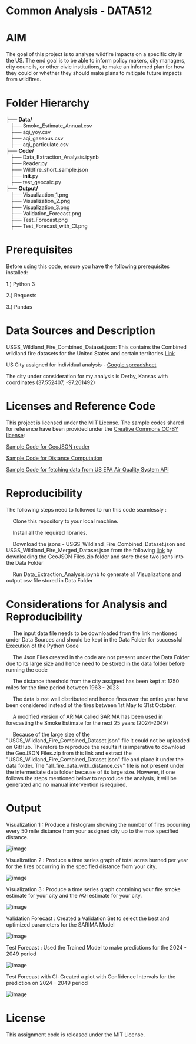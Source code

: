 # Common Analysis - DATA512

# AIM

The goal of this project is to analyze wildfire impacts on a specific city in the US. The end goal is to be able to inform policy makers, city managers, city councils, or other civic institutions, to make an informed plan for how they could or whether they should make plans to mitigate future impacts from wildfires.

# Folder Hierarchy

├── <b>Data/</b><br>
&nbsp;&nbsp;&nbsp;├── Smoke_Estimate_Annual.csv<br>
&nbsp;&nbsp;&nbsp;├── aqi_yoy.csv<br>
&nbsp;&nbsp;&nbsp;├── aqi_gaseous.csv<br>
&nbsp;&nbsp;&nbsp;├── aqi_particulate.csv<br>
├── <b>Code/</b><br>
&nbsp;&nbsp;&nbsp;├── Data_Extraction_Analysis.ipynb<br>
&nbsp;&nbsp;&nbsp;├── Reader.py<br>
&nbsp;&nbsp;&nbsp;├── Wildfire_short_sample.json<br>
&nbsp;&nbsp;&nbsp;├── __init__.py<br>
&nbsp;&nbsp;&nbsp;├── test_geocalc.py<br>
├── <b>Output/</b><br>
&nbsp;&nbsp;&nbsp;├── Visualization_1.png<br>
&nbsp;&nbsp;&nbsp;├── Visualization_2.png<br>
&nbsp;&nbsp;&nbsp;├── Visualization_3.png<br>
&nbsp;&nbsp;&nbsp;├── Validation_Forecast.png<br>
&nbsp;&nbsp;&nbsp;├── Test_Forecast.png<br>
&nbsp;&nbsp;&nbsp;├── Test_Forecast_with_CI.png<br>

# Prerequisites
Before using this code, ensure you have the following prerequisites installed:

1.) Python 3

2.) Requests

3.) Pandas

# Data Sources and Description

USGS_Wildland_Fire_Combined_Dataset.json: This contains the Combined wildland fire datasets for the United States and certain territories [Link](https://www.sciencebase.gov/catalog/item/61aa537dd34eb622f699df81) 

US City assigned for individual analysis -  [Google spreadsheet](https://docs.google.com/spreadsheets/d/1cmTW5fgU3KyH6JbrRao-qWjzu2GovKk_BkA7a-poGFw/edit)

The city under consideration for my analysis is Derby, Kansas with coordinates (37.552407, -97.261492)

# Licenses and Reference Code

This project is licensed under the MIT License. The sample codes shared for reference have been provided under the [Creative Commons CC-BY license](https://creativecommons.org/licenses/by/4.0/):

[Sample Code for GeoJSON reader](https://drive.google.com/file/d/1TwCkvdaw0MxJzW7NSDg6XxYQ0dvaS44I/view)

[Sample Code for Distance Computation](https://drive.google.com/file/d/1qNI6hji8CvDeBsnLDAhJXvaqf2gcg8UV/view)

[Sample Code for fetching data from US EPA Air Quality System API](https://drive.google.com/file/d/1bxl9qrb_52RocKNGfbZ5znHVqFDMkUzf/view)


# Reproducibility

The following steps need to followed to run this code seamlessly :

&emsp; Clone this repository to your local machine.<br>

&emsp; Install all the required libraries.<br>

&emsp; Download the jsons - USGS_Wildland_Fire_Combined_Dataset.json and USGS_Wildland_Fire_Merged_Dataset.json from  the following [link](https://www.sciencebase.gov/catalog/item/61aa537dd34eb622f699df81) by downloading the GeoJSON Files.zip folder and store these two jsons into the Data Folder<br>

&emsp; Run Data_Extraction_Analysis.ipynb to generate all Visualizations and output csv file stored in Data Folder<br>


# Considerations for Analysis and Reproducibility

&emsp; The input data file needs to be downloaded from the link mentioned under Data Sources and should be kept in the Data Folder for successful Execution of the Python Code<br>

&emsp; The Json Files created in the code are not present under the Data Folder due to its large size and hence need to be stored in the data folder before running the code<br>

&emsp; The distance threshold from the city assigned has been kept at 1250 miles for the time period between 1963 - 2023<br>

&emsp; The data is not well distributed and hence fires over the entire year have been considered instead of the fires between 1st May to 31st October.<br>

&emsp; A modified version of ARIMA called SARIMA has been used in forecasting the Smoke Estimate for the next 25 years (2024-2049)<br>

&emsp; Because of the large size of the "USGS_Wildland_Fire_Combined_Dataset.json" file it could not be uploaded on GitHub. Therefore to reproduce the results it is imperative to download the GeoJSON Files.zip from this link and extract the "USGS_Wildland_Fire_Combined_Dataset.json" file and place it under the data folder.
The "all_fire_data_with_distance.csv" file is not present under the intermediate data folder because of its large size. However, if one follows the steps mentioned below to reproduce the analysis, it will be generated and no manual intervention is required.




# Output

Visualization 1 : Produce a histogram showing the number of fires occurring every 50 mile distance from your assigned city up to the max specified distance.

![image](./Output/Visualization1.png)

Visualization 2 : Produce a time series graph of total acres burned per year for the fires occurring in the specified distance from your city.

![image](./Output/Visualization2.png)

Visualization 3 : Produce a time series graph containing your fire smoke estimate for your city and the AQI estimate for your city.

![image](./Output/Visualization3.png)

Validation Forecast : Created a Validation Set to select the best and optimized parameters for the SARIMA Model

![image](./Output/Validation_Forecast.png)

Test Forecast : Used the Trained Model to make predictions for the 2024 - 2049 period

![image](./Output/Test_Forecast.png)

Test Forecast with CI: Created a plot with Confidence Intervals for the prediction on 2024 - 2049 period

![image](./Output/Test_Forecast_with_CI.png)

# License

This assignment code is released under the MIT License.
